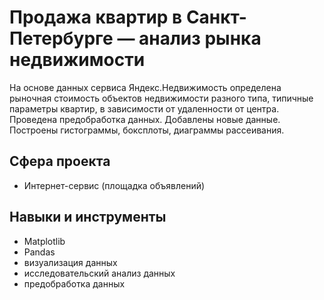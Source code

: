 # Продажа квартир в Санкт-Петербурге — анализ рынка недвижимости

На основе данных сервиса Яндекс.Недвижимость определена рыночная стоимость
объектов недвижимости разного типа, типичные параметры квартир, в зависимости от
удаленности от центра. Проведена предобработка данных. Добавлены новые данные.
Построены гистограммы, боксплоты, диаграммы рассеивания.

## Сфера проекта
 - Интернет-сервис (площадка объявлений)

## Навыки и инструменты

- Matplotlib
- Pandas
- визуализация данных
- исследовательский анализ данных
- предобработка данных
